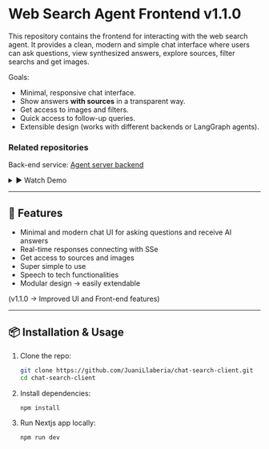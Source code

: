 # Web Search Agent Frontend v1.1.0

This repository contains the frontend for interacting with the web search agent. It provides a clean, modern and simple chat interface where users can ask questions, view synthesized answers, explore sources, filter searchs and get images.

Goals:

* Minimal, responsive chat interface.
* Show answers **with sources** in a transparent way.
* Get access to images and filters.
* Quick access to follow-up queries.
* Extensible design (works with different backends or LangGraph agents).

### Related repositories

Back-end service: [Agent server backend](https://github.com/JuaniLlaberia/chat-search-server)

<details>
  <summary>▶️ Watch Demo</summary>
  
  https://github.com/user-attachments/assets/b71270cb-307f-4218-a3bc-0117e76ae86e


</details>

---

## 🚀 Features

* Minimal and modern chat UI for asking questions and receive AI answers
* Real-time responses connecting with SSe
* Get access to sources and images
* Super simple to use
* Speech to tech functionalities
* Modular design → easily extendable

(v1.1.0 -> Improved UI and Front-end features)

---

## 📦 Installation & Usage
1. Clone the repo:
   ```bash
   git clone https://github.com/JuaniLlaberia/chat-search-client.git
   cd chat-search-client
   ```
2. Install dependencies:
   ```bash
   npm install
   ```
3. Run Nextjs app locally:

   ```bash
   npm run dev
   ```
